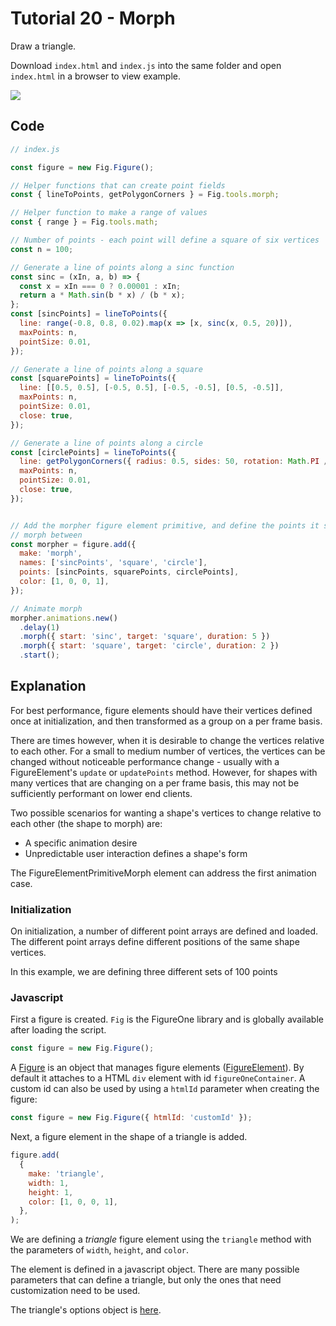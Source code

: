 # Tutorial 20 - Morph

Draw a triangle.

Download `index.html` and `index.js` into the same folder and open `index.html` in a browser to view example.

![](./example.png)

## Code


```js
// index.js

const figure = new Fig.Figure();

// Helper functions that can create point fields
const { lineToPoints, getPolygonCorners } = Fig.tools.morph;

// Helper function to make a range of values
const { range } = Fig.tools.math;

// Number of points - each point will define a square of six vertices
const n = 100;

// Generate a line of points along a sinc function
const sinc = (xIn, a, b) => {
  const x = xIn === 0 ? 0.00001 : xIn;
  return a * Math.sin(b * x) / (b * x);
};
const [sincPoints] = lineToPoints({
  line: range(-0.8, 0.8, 0.02).map(x => [x, sinc(x, 0.5, 20)]),
  maxPoints: n,
  pointSize: 0.01,
});

// Generate a line of points along a square
const [squarePoints] = lineToPoints({
  line: [[0.5, 0.5], [-0.5, 0.5], [-0.5, -0.5], [0.5, -0.5]],
  maxPoints: n,
  pointSize: 0.01,
  close: true,
});

// Generate a line of points along a circle
const [circlePoints] = lineToPoints({
  line: getPolygonCorners({ radius: 0.5, sides: 50, rotation: Math.PI / 4 }),
  maxPoints: n,
  pointSize: 0.01,
  close: true,
});


// Add the morpher figure element primitive, and define the points it should
// morph between
const morpher = figure.add({
  make: 'morph',
  names: ['sincPoints', 'square', 'circle'],
  points: [sincPoints, squarePoints, circlePoints],
  color: [1, 0, 0, 1],
});

// Animate morph
morpher.animations.new()
  .delay(1)
  .morph({ start: 'sinc', target: 'square', duration: 5 })
  .morph({ start: 'square', target: 'circle', duration: 2 })
  .start();
```
## Explanation

For best performance, figure elements should have their vertices defined once at initialization, and then transformed as a group on a per frame basis.

There are times however, when it is desirable to change the vertices relative to each other. For a small to medium number of vertices, the vertices can be changed without noticeable performance change - usually with a FigureElement's `update` or `updatePoints` method. However, for shapes with many vertices that are changing on a per frame basis, this may not be sufficiently performant on lower end clients.

Two possible scenarios for wanting a shape's vertices to change relative to each other (the shape to morph) are:
* A specific animation desire
* Unpredictable user interaction defines a shape's form

The FigureElementPrimitiveMorph element can address the first animation case.

### Initialization

On initialization, a number of different point arrays are defined and loaded. The different point arrays define different positions of the same shape vertices. 

In this example, we are defining three different sets of 100 points



### Javascript

First a figure is created. `Fig` is the FigureOne library and is globally available after loading the script.

```js
const figure = new Fig.Figure();
```

A [Figure](https://airladon.github.io/FigureOne/api/#figure) is an object that manages figure elements ([FigureElement](https://airladon.github.io/FigureOne/api/#figureelement)). By default it attaches to a HTML `div` element with id `figureOneContainer`. A custom id can also be used by using a `htmlId` parameter when creating the figure:

```js
const figure = new Fig.Figure({ htmlId: 'customId' });
```

Next, a figure element in the shape of a triangle is added.

```js
figure.add(
  {
    make: 'triangle',
    width: 1,
    height: 1,
    color: [1, 0, 0, 1],
  },
);

```

We are defining a *triangle* figure element using the `triangle` method with the parameters of `width`, `height`, and `color`.

The element is defined in a javascript object. There are many possible parameters that can define a triangle, but only the ones that need customization need to be used.

The triangle's options object is [here](https://airladon.github.io/FigureOne/api/#obj_triangle).
